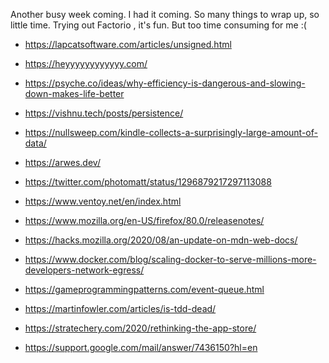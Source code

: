 Another busy week coming. I had it coming. So many things to wrap up, so little time. 
Trying out Factorio , it's fun. But too time consuming for me :(

- https://lapcatsoftware.com/articles/unsigned.html
- https://heyyyyyyyyyyyy.com/
- https://psyche.co/ideas/why-efficiency-is-dangerous-and-slowing-down-makes-life-better
- https://vishnu.tech/posts/persistence/
- https://nullsweep.com/kindle-collects-a-surprisingly-large-amount-of-data/
- https://arwes.dev/
- https://twitter.com/photomatt/status/1296879217297113088
- https://www.ventoy.net/en/index.html
- https://www.mozilla.org/en-US/firefox/80.0/releasenotes/
- https://hacks.mozilla.org/2020/08/an-update-on-mdn-web-docs/
- https://www.docker.com/blog/scaling-docker-to-serve-millions-more-developers-network-egress/
- https://gameprogrammingpatterns.com/event-queue.html

- https://martinfowler.com/articles/is-tdd-dead/ 
- https://stratechery.com/2020/rethinking-the-app-store/
- https://support.google.com/mail/answer/7436150?hl=en